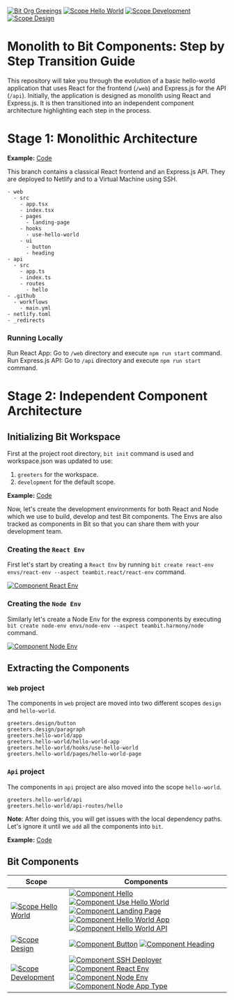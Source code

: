 [![Bit Org Greeings](https://img.shields.io/badge/Bit-@greetings-2C00C3)](https://bit.cloud/greetings)
[![Scope Hello World](https://img.shields.io/badge/Scope-Hello_World_(5)-820596)](https://bit.cloud/greetings/hello-world)
[![Scope Development](https://img.shields.io/badge/Scope-Development_(4)-820596)](https://bit.cloud/greetings/development)
[![Scope Design](https://img.shields.io/badge/Scope-Design_(2)-820596)](https://bit.cloud/greetings/design)

# Monolith to Bit Components: Step by Step Transition Guide
This repository will take you through the evolution of a basic hello-world application that uses React for the frontend (`/web`) and Express.js for the API (`/api`). Initially, the application is designed as monolith using React and Express.js. It is then transitioned into an independent component architecture highlighting each step in the process.

# Stage 1: Monolithic Architecture
**Example:** [Code](https://github.com/teambit-community/hello-world/tree/pre-bit)

This branch contains a classical React frontend and an Express.js API. They are deployed to Netlify and to a Virtual Machine using SSH.

```
- web
  - src
    - app.tsx
    - index.tsx
    - pages
      - landing-page
    - hooks
      - use-hello-world
    - ui
      - button
      - heading
- api
  - src
    - app.ts
    - index.ts
    - routes
      - hello
- .github
  - workflows
    - main.yml
- netlify.toml
- _redirects
```

### Running Locally
Run React App: Go to `/web` directory and execute `npm run start` command. 
Run Express.js API: Go to `/api` directory and execute `npm run start` command.

# Stage 2: Independent Component Architecture

## Initializing Bit Workspace
First at the project root directory, `bit init` command is used and workspace.json was updated to use:
1. `greeters` for the workspace.
2. `development` for the default scope.

**Example:** [Code](https://github.com/teambit-community/hello-world/tree/bit-init)

Now, let's create the development environments for both React and Node which we use to build, develop and test Bit components. The Envs are also tracked as components in Bit so that you can share them with your development team.

### Creating the `React Env`
First let's start by creating a `React Env` by running `bit create react-env envs/react-env --aspect teambit.react/react-env` command.

[![Component React Env](https://img.shields.io/badge/React_Env-v0.0.2-brightgreen)](https://bit.cloud/greetings/development/envs/react-env)

### Creating the `Node Env`
Similarly let's create a Node Env for the express components by executing `bit create node-env envs/node-env --aspect teambit.harmony/node` command.

[![Component Node Env](https://img.shields.io/badge/Node_Env-v0.0.9-brightgreen)](https://bit.cloud/greetings/development/envs/node-env)

## Extracting the Components

### `Web` project

The components in `web` project are moved into two different scopes `design` and `hello-world`.

```
greeters.design/button
greeters.design/paragraph
greeters.hello-world/app
greeters.hello-world/hello-world-app
greeters.hello-world/hooks/use-hello-world
greeters.hello-world/pages/hello-world-page
```

### `Api` project
The components in `api` project are also moved into the scope `hello-world`.

```
greeters.hello-world/api
greeters.hello-world/api-routes/hello
```

**Note**: After doing this, you will get issues with the local dependency paths. Let's ignore it until we `add` all the components into `bit`.

**Example:** [Code](https://github.com/teambit-community/hello-world/tree/bit-apps)

## Bit Components

| Scope           | Components                                                                      |
|---------------------------|----------------------------------------------------------------------------|
| [![Scope Hello World](https://img.shields.io/badge/Scope-Hello_World_(5)-820596)](https://bit.cloud/greetings/hello-world) | [![Component Hello](https://img.shields.io/badge/Hello-v0.0.9-brightgreen)](https://bit.cloud/greetings/hello-world/api-routes/hello) [![Component Use Hello World](https://img.shields.io/badge/Use_Hello_World-v0.0.2-brightgreen)](https://bit.cloud/greetings/hello-world/hooks/use-hello-world) [![Component Landing Page](https://img.shields.io/badge/Landing_Page-v0.0.3-brightgreen)](https://bit.cloud/greetings/hello-world/pages/landing-page) [![Component Hello World App](https://img.shields.io/badge/Hello_World_App-v0.0.5-brightgreen)](https://bit.cloud/greetings/hello-world/apps/hello-world-app) [![Component Hello World API](https://img.shields.io/badge/Hello_World_Api-v0.0.19-brightgreen)](https://bit.cloud/greetings/hello-world/apps/hello-world-api) |
| [![Scope Design](https://img.shields.io/badge/Scope-Design_(2)-820596)](https://bit.cloud/greetings/design) | [![Component Button](https://img.shields.io/badge/Button-v0.0.3-brightgreen)](https://bit.cloud/greetings/design/ui/button) [![Component Heading](https://img.shields.io/badge/Heading-v0.0.2-brightgreen)](https://bit.cloud/greetings/design/ui/heading) |
| [![Scope Development](https://img.shields.io/badge/Scope-Development_(4)-820596)](https://bit.cloud/greetings/development) | [![Component SSH Deployer](https://img.shields.io/badge/SSH_Deployer-v0.0.13-brightgreen)](https://bit.cloud/greetings/development/deployers/ssh-deployer) [![Component React Env](https://img.shields.io/badge/React_Env-v0.0.2-brightgreen)](https://bit.cloud/greetings/development/envs/react-env) [![Component Node Env](https://img.shields.io/badge/Node_Env-v0.0.9-brightgreen)](https://bit.cloud/greetings/development/envs/node-env) [![Component Node App Type](https://img.shields.io/badge/Node_App_Type-v0.0.3-brightgreen)](https://bit.cloud/greetings/development/app-types/node-app-type)|

